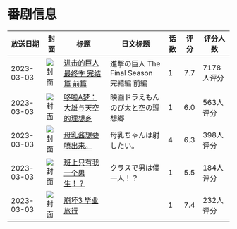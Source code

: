 # 番剧信息

|放送日期|封面|标题|日文标题|话数|评分|评分人数|
|---|---|---|---|---|---|---|
|2023-03-03|![封面](https://lain.bgm.tv/pic/cover/c/4f/33/376739_KMN9x.jpg)|[进击的巨人 最终季 完结篇 前篇](https://bangumi.tv/subject/376739)|進撃の巨人 The Final Season 完結編 前編|1|7.7|7178人评分|
|2023-03-03|![封面](https://lain.bgm.tv/pic/cover/c/41/68/390873_pKrd2.jpg)|[哆啦A梦：大雄与天空的理想乡](https://bangumi.tv/subject/390873)|映画ドラえもん のび太と空の理想郷|1|6.0|563人评分|
|2023-03-03|![封面](https://bangumi.tv/img/no_icon_subject.png)|[母乳酱想要喷出来。](https://bangumi.tv/subject/408958)|母乳ちゃんは射したい。|4|6.3|398人评分|
|2023-03-03|![封面](https://bangumi.tv/img/no_icon_subject.png)|[班上只有我一个男生！？](https://bangumi.tv/subject/409371)|クラスで男は僕一人！？|1|5.5|184人评分|
|2023-03-03|![封面](https://lain.bgm.tv/pic/cover/c/2a/3e/422702_7670M.jpg)|[崩坏3 毕业旅行](https://bangumi.tv/subject/422702)||1|7.4|232人评分|
